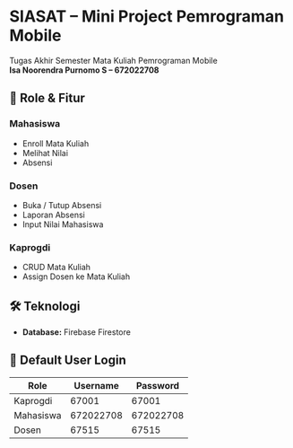 # SIASAT – Mini Project Pemrograman Mobile
Tugas Akhir Semester Mata Kuliah Pemrograman Mobile  
**Isa Noorendra Purnomo S – 672022708**

## 👥 Role & Fitur

### Mahasiswa
- Enroll Mata Kuliah
- Melihat Nilai
- Absensi

### Dosen
- Buka / Tutup Absensi
- Laporan Absensi
- Input Nilai Mahasiswa

### Kaprogdi
- CRUD Mata Kuliah
- Assign Dosen ke Mata Kuliah

## 🛠️ Teknologi
- **Database:** Firebase Firestore

## 🔐 Default User Login

| Role       | Username   | Password   |
|------------|------------|------------|
| Kaprogdi   | 67001      | 67001      |
| Mahasiswa  | 672022708  | 672022708  |
| Dosen      | 67515      | 67515      |
